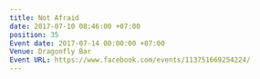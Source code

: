 ```yaml
---
title: Not Afraid
date: 2017-07-10 08:46:00 +07:00
position: 35
Event date: 2017-07-14 00:00:00 +07:00
Venue: Dragonfly Bar
Event URL: https://www.facebook.com/events/113751669254224/
---
```



